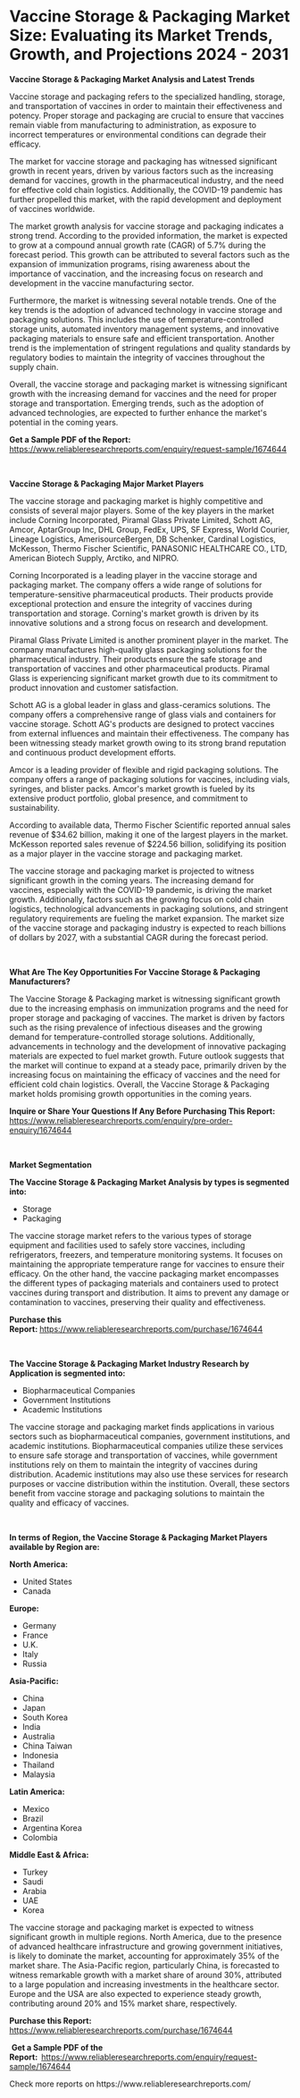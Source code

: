 <p><h1>Vaccine Storage & Packaging Market Size: Evaluating its Market Trends, Growth, and Projections 2024 - 2031</h1></p><p><strong>Vaccine Storage & Packaging Market Analysis and Latest Trends</strong></p>
<p><p>Vaccine storage and packaging refers to the specialized handling, storage, and transportation of vaccines in order to maintain their effectiveness and potency. Proper storage and packaging are crucial to ensure that vaccines remain viable from manufacturing to administration, as exposure to incorrect temperatures or environmental conditions can degrade their efficacy.</p><p>The market for vaccine storage and packaging has witnessed significant growth in recent years, driven by various factors such as the increasing demand for vaccines, growth in the pharmaceutical industry, and the need for effective cold chain logistics. Additionally, the COVID-19 pandemic has further propelled this market, with the rapid development and deployment of vaccines worldwide.</p><p>The market growth analysis for vaccine storage and packaging indicates a strong trend. According to the provided information, the market is expected to grow at a compound annual growth rate (CAGR) of 5.7% during the forecast period. This growth can be attributed to several factors such as the expansion of immunization programs, rising awareness about the importance of vaccination, and the increasing focus on research and development in the vaccine manufacturing sector.</p><p>Furthermore, the market is witnessing several notable trends. One of the key trends is the adoption of advanced technology in vaccine storage and packaging solutions. This includes the use of temperature-controlled storage units, automated inventory management systems, and innovative packaging materials to ensure safe and efficient transportation. Another trend is the implementation of stringent regulations and quality standards by regulatory bodies to maintain the integrity of vaccines throughout the supply chain.</p><p>Overall, the vaccine storage and packaging market is witnessing significant growth with the increasing demand for vaccines and the need for proper storage and transportation. Emerging trends, such as the adoption of advanced technologies, are expected to further enhance the market's potential in the coming years.</p></p>
<p><strong>Get a Sample PDF of the Report:&nbsp;</strong> <a href="https://www.reliableresearchreports.com/enquiry/request-sample/1674644">https://www.reliableresearchreports.com/enquiry/request-sample/1674644</a></p>
<p>&nbsp;</p>
<p><strong>Vaccine Storage & Packaging Major Market Players</strong></p>
<p><p>The vaccine storage and packaging market is highly competitive and consists of several major players. Some of the key players in the market include Corning Incorporated, Piramal Glass Private Limited, Schott AG, Amcor, AptarGroup Inc, DHL Group, FedEx, UPS, SF Express, World Courier, Lineage Logistics, AmerisourceBergen, DB Schenker, Cardinal Logistics, McKesson, Thermo Fischer Scientific, PANASONIC HEALTHCARE CO., LTD, American Biotech Supply, Arctiko, and NIPRO.</p><p>Corning Incorporated is a leading player in the vaccine storage and packaging market. The company offers a wide range of solutions for temperature-sensitive pharmaceutical products. Their products provide exceptional protection and ensure the integrity of vaccines during transportation and storage. Corning's market growth is driven by its innovative solutions and a strong focus on research and development.</p><p>Piramal Glass Private Limited is another prominent player in the market. The company manufactures high-quality glass packaging solutions for the pharmaceutical industry. Their products ensure the safe storage and transportation of vaccines and other pharmaceutical products. Piramal Glass is experiencing significant market growth due to its commitment to product innovation and customer satisfaction.</p><p>Schott AG is a global leader in glass and glass-ceramics solutions. The company offers a comprehensive range of glass vials and containers for vaccine storage. Schott AG's products are designed to protect vaccines from external influences and maintain their effectiveness. The company has been witnessing steady market growth owing to its strong brand reputation and continuous product development efforts.</p><p>Amcor is a leading provider of flexible and rigid packaging solutions. The company offers a range of packaging solutions for vaccines, including vials, syringes, and blister packs. Amcor's market growth is fueled by its extensive product portfolio, global presence, and commitment to sustainability.</p><p>According to available data, Thermo Fischer Scientific reported annual sales revenue of $34.62 billion, making it one of the largest players in the market. McKesson reported sales revenue of $224.56 billion, solidifying its position as a major player in the vaccine storage and packaging market.</p><p>The vaccine storage and packaging market is projected to witness significant growth in the coming years. The increasing demand for vaccines, especially with the COVID-19 pandemic, is driving the market growth. Additionally, factors such as the growing focus on cold chain logistics, technological advancements in packaging solutions, and stringent regulatory requirements are fueling the market expansion. The market size of the vaccine storage and packaging industry is expected to reach billions of dollars by 2027, with a substantial CAGR during the forecast period.</p></p>
<p>&nbsp;</p>
<p><strong>What Are The Key Opportunities For Vaccine Storage & Packaging Manufacturers?</strong></p>
<p><p>The Vaccine Storage & Packaging market is witnessing significant growth due to the increasing emphasis on immunization programs and the need for proper storage and packaging of vaccines. The market is driven by factors such as the rising prevalence of infectious diseases and the growing demand for temperature-controlled storage solutions. Additionally, advancements in technology and the development of innovative packaging materials are expected to fuel market growth. Future outlook suggests that the market will continue to expand at a steady pace, primarily driven by the increasing focus on maintaining the efficacy of vaccines and the need for efficient cold chain logistics. Overall, the Vaccine Storage & Packaging market holds promising growth opportunities in the coming years.</p></p>
<p><strong>Inquire or Share Your Questions If Any Before Purchasing This Report:</strong> <a href="https://www.reliableresearchreports.com/enquiry/pre-order-enquiry/1674644">https://www.reliableresearchreports.com/enquiry/pre-order-enquiry/1674644</a></p>
<p>&nbsp;</p>
<p><strong>Market Segmentation</strong></p>
<p><strong>The Vaccine Storage & Packaging Market Analysis by types is segmented into:</strong></p>
<p><ul><li>Storage</li><li>Packaging</li></ul></p>
<p><p>The vaccine storage market refers to the various types of storage equipment and facilities used to safely store vaccines, including refrigerators, freezers, and temperature monitoring systems. It focuses on maintaining the appropriate temperature range for vaccines to ensure their efficacy. On the other hand, the vaccine packaging market encompasses the different types of packaging materials and containers used to protect vaccines during transport and distribution. It aims to prevent any damage or contamination to vaccines, preserving their quality and effectiveness.</p></p>
<p><strong>Purchase this Report:&nbsp;</strong><a href="https://www.reliableresearchreports.com/purchase/1674644">https://www.reliableresearchreports.com/purchase/1674644</a></p>
<p>&nbsp;</p>
<p><strong>The Vaccine Storage & Packaging Market Industry Research by Application is segmented into:</strong></p>
<p><ul><li>Biopharmaceutical Companies</li><li>Government Institutions</li><li>Academic Institutions</li></ul></p>
<p><p>The vaccine storage and packaging market finds applications in various sectors such as biopharmaceutical companies, government institutions, and academic institutions. Biopharmaceutical companies utilize these services to ensure safe storage and transportation of vaccines, while government institutions rely on them to maintain the integrity of vaccines during distribution. Academic institutions may also use these services for research purposes or vaccine distribution within the institution. Overall, these sectors benefit from vaccine storage and packaging solutions to maintain the quality and efficacy of vaccines.</p></p>
<p>&nbsp;</p>
<p><strong>In terms of Region, the Vaccine Storage & Packaging Market Players available by Region are:</strong></p>
<p>
    <p> <strong> North America: </strong>
        <ul>
            <li>United States</li>
            <li>Canada</li>
        </ul>
        </p> 
    <p> <strong> Europe: </strong>
        <ul>
            <li>Germany</li>
            <li>France</li>
            <li>U.K.</li>
            <li>Italy</li>
            <li>Russia</li>
        </ul>
        </p> 
    <p> <strong> Asia-Pacific: </strong>
        <ul>
            <li>China</li>
            <li>Japan</li>
            <li>South Korea</li>
            <li>India</li>
            <li>Australia</li>
            <li>China Taiwan</li>
            <li>Indonesia</li>
            <li>Thailand</li>
            <li>Malaysia</li>
        </ul>
        </p> 
    <p> <strong> Latin America: </strong>
        <ul>
            <li>Mexico</li>
            <li>Brazil</li>
            <li>Argentina Korea</li>
            <li>Colombia</li>
        </ul>
        </p> 
    <p> <strong> Middle East & Africa: </strong>
        <ul>
            <li>Turkey</li>
            <li>Saudi</li>
            <li>Arabia</li>
            <li>UAE</li>
            <li>Korea</li>
        </ul>
    </p>
    </p>
<p><p>The vaccine storage and packaging market is expected to witness significant growth in multiple regions. North America, due to the presence of advanced healthcare infrastructure and growing government initiatives, is likely to dominate the market, accounting for approximately 35% of the market share. The Asia-Pacific region, particularly China, is forecasted to witness remarkable growth with a market share of around 30%, attributed to a large population and increasing investments in the healthcare sector. Europe and the USA are also expected to experience steady growth, contributing around 20% and 15% market share, respectively.</p></p>
<p><strong>Purchase this Report: </strong><a href="https://www.reliableresearchreports.com/purchase/1674644">https://www.reliableresearchreports.com/purchase/1674644</a></p>
<p>&nbsp;<strong>Get a Sample PDF of the Report:&nbsp;&nbsp;</strong><a href="https://www.reliableresearchreports.com/enquiry/request-sample/1674644">https://www.reliableresearchreports.com/enquiry/request-sample/1674644</a></p>
<p><strong></strong></p>
<p>Check more reports on https://www.reliableresearchreports.com/</p>